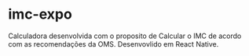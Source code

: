 # imc-expo
Calculadora desenvolvida com o proposito de Calcular o IMC de acordo com as recomendações da OMS. Desenvovlido em React Native.
